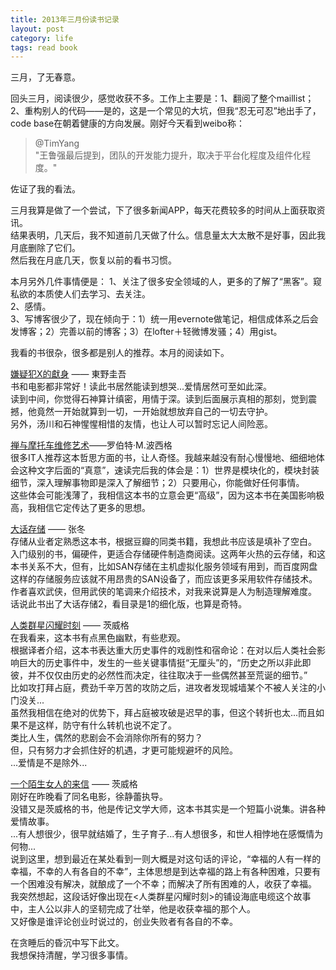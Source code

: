 ```yaml
---
title: 2013年三月份读书记录
layout: post
category: life
tags: read book
---
```


三月，了无春意。

回头三月，阅读很少，感觉收获不多。工作上主要是：1、翻阅了整个maillist；2、重构别人的代码——是的，这是一个常见的大坑，但我“忍无可忍”地出手了，code base在朝着健康的方向发展。刚好今天看到weibo称：

> @TimYang  
> "王鲁强最后提到，团队的开发能力提升，取决于平台化程度及组件化程度。"  

佐证了我的看法。  

三月我算是做了一个尝试，下了很多新闻APP，每天花费较多的时间从上面获取资讯。  
结果表明，几天后，我不知道前几天做了什么。信息量太大太散不是好事，因此我月底删除了它们。  
然后我在月底几天，恢复以前的看书习惯。  

本月另外几件事情便是：
1、关注了很多安全领域的人，更多的了解了“黑客”。窥私欲的本质使人们去学习、去关注。  
2、感情。  
3、写博客很少了，现在倾向于：1）统一用evernote做笔记，相信成体系之后会发博客；2）完善以前的博客；3）在lofter＋轻微博发骚；4）用gist。  

我看的书很杂，很多都是别人的推荐。本月的阅读如下。

[嫌疑犯X的獻身](http://book.douban.com/subject/1874961/) —— 東野圭吾   
书和电影都非常好！读此书居然能读到想哭...爱情居然可至如此深。  
读到中间，你觉得石神算计缜密，用情于深。读到后面展示真相的那刻，觉到震撼，他竟然一开始就算到一切，一开始就想放弃自己的一切去守护。  
另外，汤川和石神惺惺相惜的友情，也让人可以暂时忘记人间险恶。  

[禅与摩托车维修艺术](http://book.douban.com/subject/6811366/)——罗伯特·M.波西格  
很多IT人推荐这本哲思方面的书，让人奇怪。我越来越没有耐心慢慢地、细细地体会这种文字后面的“真意”，速读完后我的体会是：1）世界是模块化的，模块封装细节，深入理解事物即是深入了解细节；2）只要用心，你能做好任何事情。  
这些体会可能浅薄了，我相信这本书的立意会更“高级”，因为这本书在美国影响极高，我相信它定传达了更多的思想。  

[大话存储](http://book.douban.com/subject/3245122/) —— 张冬  
存储从业者定熟悉这本书，根据豆瓣的同类书籍，我想此书应该是填补了空白。  
入门级别的书，偏硬件，更适合存储硬件制造商阅读。这两年火热的云存储，和这本书关系不大，但有，比如SAN存储在主机虚拟化服务领域有用到，而百度网盘这样的存储服务应该就不用昂贵的SAN设备了，而应该更多采用软件存储技术。  
作者喜欢武侠，但用武侠的笔调来介绍技术，对我来说算是人为制造理解难度。  
话说此书出了大话存储2，看目录是1的细化版，也算是奇特。  

[人类群星闪耀时刻](http://book.douban.com/subject/3633490/) —— 茨威格  
在我看来，这本书有点黑色幽默，有些悲观。  
根据译者介绍，这本书表达重大历史事件的戏剧性和宿命论：在对以后人类社会影响巨大的历史事件中，发生的一些关键事情挺“无厘头”的，“历史之所以非此即彼，并不仅仅由历史的必然性而决定，往往取决于一些偶然甚至荒诞的细节。”  
比如攻打拜占庭，费劲千辛万苦的攻防之后，进攻者发现城墙某个不被人关注的小门没关...  
虽然我相信在绝对的优势下，拜占庭被攻破是迟早的事，但这个转折也太...而且如果不是这样，防守有什么转机也说不定了。  
类比人生，偶然的悲剧会不会消除你所有的努力？  
但，只有努力才会抓住好的机遇，才更可能规避坏的风险。  
...爱情是不是除外...

[一个陌生女人的来信](http://book.douban.com/subject/3136255/) —— 茨威格  
刚好在昨晚看了同名电影，徐静蕾执导。  
没错又是茨威格的书，他是传记文学大师，这本书其实是一个短篇小说集。讲各种爱情故事。  
...有人想很少，很早就结婚了，生子育子...有人想很多，和世人相悖地在感慨情为何物...  
说到这里，想到最近在某处看到一则大概是对这句话的评论，“幸福的人有一样的幸福，不幸的人有各自的不幸”，主体思想是到达幸福的路上有各种困难，只要有一个困难没有解决，就酿成了一个不幸；而解决了所有困难的人，收获了幸福。  
我突然想起，这段话好像出现在<人类群星闪耀时刻>的铺设海底电缆这个故事中，主人公以非人的坚韧完成了壮举，他是收获幸福的那个人。  
又好像是谁评论创业时说过的，创业失败者有各自的不幸。  

在贪睡后的昏沉中写下此文。  
我想保持清醒，学习很多事情。  
